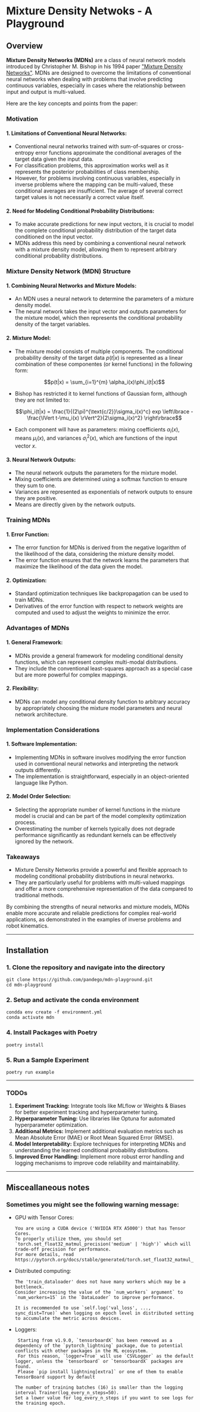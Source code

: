 # Mixture Density Netwoks - A Playground
## Overview
**Mixture Density Networks (MDNs)** are a class of neural network models introduced by Christopher M. Bishop in his 1994 paper ["Mixture Density Networks"](https://publications.aston.ac.uk/id/eprint/373/1/NCRG_94_004.pdf). 
MDNs are designed to overcome the limitations of conventional neural networks when dealing with problems that involve predicting continuous variables, especially in cases where the relationship between input and output is multi-valued. 

Here are the key concepts and points from the paper:

### Motivation
#### 1. Limitations of Conventional Neural Networks:

- Conventional neural networks trained with sum-of-squares or cross-entropy error functions approximate the conditional averages of the target data given the input data.
- For classification problems, this approximation works well as it represents the posterior probabilities of class membership.
- However, for problems involving continuous variables, especially in inverse problems where the mapping can be multi-valued, these conditional averages are insufficient. The average of several correct target values is not necessarily a correct value itself.

#### 2. Need for Modeling Conditional Probability Distributions:

- To make accurate predictions for new input vectors, it is crucial to model the complete conditional probability distribution of the target data conditioned on the input vector.
- MDNs address this need by combining a conventional neural network with a mixture density model, allowing them to represent arbitrary conditional probability distributions.

### Mixture Density Network (MDN) Structure
#### 1. Combining Neural Networks and Mixture Models:

- An MDN uses a neural network to determine the parameters of a mixture density model.
- The neural network takes the input vector and outputs parameters for the mixture model, which then represents the conditional probability density of the target variables.

#### 2. Mixture Model:

- The mixture model consists of multiple components. The conditional probability density of the target data $p(t|x)$ is represented as a linear combination of these componentes (or kernel functions) in the following form:

  $$p(t|x) = \sum_{i=1}^{m} \alpha_i(x)\phi_i(t|x)$$
  
- Bishop has restricted it to kernel functions of Gaussian form, although they are not limited to:

  $$\phi_i(t|x) = \frac{1}{(2\pi)^{\text{c/2}}\sigma_i(x)^c} exp \left\lbrace - \frac{\lVert t-\mu_i(x) \rVert^2}{2\sigma_i(x)^2} \right\rbrace$$

- Each component will have as parameters: mixing coefficients $\alpha_i(x)$, means $\mu_i(x)$, and variances $\sigma_i^2(x)$, which are functions of the input vector $x$.

#### 3. Neural Network Outputs:

- The neural network outputs the parameters for the mixture model.
- Mixing coefficients are determined using a softmax function to ensure they sum to one.
- Variances are represented as exponentials of network outputs to ensure they are positive.
- Means are directly given by the network outputs.

### Training MDNs
#### 1. Error Function:

- The error function for MDNs is derived from the negative logarithm of the likelihood of the data, considering the mixture density model.
- The error function ensures that the network learns the parameters that maximize the likelihood of the data given the model.

#### 2. Optimization:
- Standard optimization techniques like backpropagation can be used to train MDNs.
- Derivatives of the error function with respect to network weights are computed and used to adjust the weights to minimize the error.

### Advantages of MDNs
#### 1. General Framework:

- MDNs provide a general framework for modeling conditional density functions, which can represent complex multi-modal distributions.
- They include the conventional least-squares approach as a special case but are more powerful for complex mappings.

#### 2. Flexibility:

- MDNs can model any conditional density function to arbitrary accuracy by appropriately choosing the mixture model parameters and neural network architecture.

### Implementation Considerations
#### 1. Software Implementation:

- Implementing MDNs in software involves modifying the error function used in conventional neural networks and interpreting the network outputs differently.
- The implementation is straightforward, especially in an object-oriented language like Python.

#### 2. Model Order Selection:

- Selecting the appropriate number of kernel functions in the mixture model is crucial and can be part of the model complexity optimization process.
- Overestimating the number of kernels typically does not degrade performance significantly as redundant kernels can be effectively ignored by the network.

### Takeaways
- Mixture Density Networks provide a powerful and flexible approach to modeling conditional probability distributions in neural networks. 
- They are particularly useful for problems with multi-valued mappings and offer a more comprehensive representation of the data compared to traditional methods.

By combining the strengths of neural networks and mixture models, MDNs enable more accurate and reliable predictions for complex real-world applications, as demonstrated in the examples of inverse problems and robot kinematics.




---

## Installation
### 1. Clone the repository and navigate into the directory
```shell
git clone https://github.com/pandego/mdn-playground.git
cd mdn-playground
```

### 2. Setup and activate the conda environment
```shell
condda env create -f environment.yml
conda activate mdn
```

### 4. Install Packages with Poetry
```shell
poetry install
```

### 5. Run a Sample Experiment
```shell
poetry run example
```

---

### TODOs
1. **Experiment Tracking:** Integrate tools like MLflow or Weights & Biases for better experiment tracking and hyperparameter tuning.
2. **Hyperparameter Tuning:** Use libraries like Optuna for automated hyperparameter optimization.
3. **Additional Metrics:** Implement additional evaluation metrics such as Mean Absolute Error (MAE) or Root Mean Squared Error (RMSE).
4. **Model Interpretability:** Explore techniques for interpreting MDNs and understanding the learned conditional probability distributions.
5. **Improved Error Handling:** Implement more robust error handling and logging mechanisms to improve code reliability and maintainability.

---
## Misceallaneous notes
### Sometimes you might see the following warning message:
- GPU with Tensor Cores:
    ```shell
    You are using a CUDA device ('NVIDIA RTX A5000') that has Tensor Cores. 
    To properly utilize them, you should set `torch.set_float32_matmul_precision('medium' | 'high')` which will trade-off precision for performance. 
    For more details, read https://pytorch.org/docs/stable/generated/torch.set_float32_matmul_precision.html#torch.set_float32_matmul_precision
    ```
- Distributed computing:
  ```shell
  The 'train_dataloader' does not have many workers which may be a bottleneck. 
  Consider increasing the value of the `num_workers` argument` to `num_workers=15` in the `DataLoader` to improve performance.
  ```
  ```shell 
  It is recommended to use `self.log('val_loss', ..., sync_dist=True)` when logging on epoch level in distributed setting to accumulate the metric across devices.
  ```
- Loggers:
  ```shell
   Starting from v1.9.0, `tensorboardX` has been removed as a dependency of the `pytorch_lightning` package, due to potential conflicts with other packages in the ML ecosystem. 
   For this reason, `logger=True` will use `CSVLogger` as the default logger, unless the `tensorboard` or `tensorboardX` packages are found. 
   Please `pip install lightning[extra]` or one of them to enable TensorBoard support by default
  ```
  ```shell
  The number of training batches (16) is smaller than the logging interval Trainer(log_every_n_steps=50). 
  Set a lower value for log_every_n_steps if you want to see logs for the training epoch.
  ```

